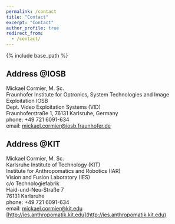 ```yaml
---
permalink: /contact
title: "Contact"
excerpt: "Contact"
author_profile: true
redirect_from:
  - /contact/
---
```


{% include base_path %}

Address @IOSB
-----
Mickael Cormier, M. Sc.<br>
Fraunhofer Institute for Optronics, System Technologies and Image Exploitation IOSB<br>
Dept. Video Exploitation Systems (VID)<br>
Fraunhoferstraße 1, 76131 Karlsruhe, Germany<br>
phone: +49 721 6091-634<br>
email: [mickael.cormier@iosb.fraunhofer.de](mailto:mickael.cormier@iosb.fraunhofer.de)<br>

Address @KIT
-----
Mickael Cormier, M. Sc.<br>
Karlsruhe Institute of Technology (KIT)<br>
Institute for Anthropomatics and Robotics (IAR)<br>
Vision and Fusion Laboratory (IES)<br>
c/o Technologiefabrik<br>
Haid-und-Neu-Straße 7<br>
76131 Karlsruhe<br>
phone: +49 721 6091-634<br>
email: [mickael.cormier@kit.edu](mailto:mickael.cormier@kit.edu)<br>
[http://ies.anthropomatik.kit.edu](http://ies.anthropomatik.kit.edu)
